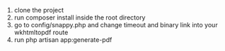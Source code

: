 1. clone the project
2. run composer install inside the root directory
3. go to config/snappy.php and change timeout and binary link into your wkhtmltopdf route
4. run php artisan app:generate-pdf

